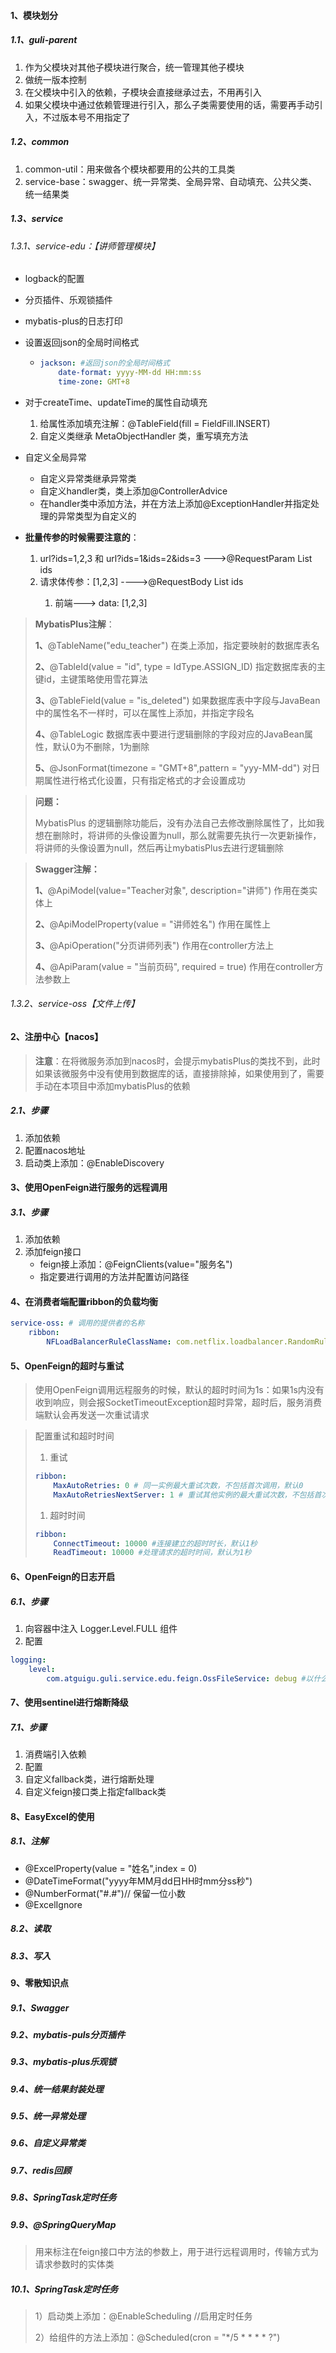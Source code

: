 #### 1、模块划分

##### 1.1、guli-parent

1. 作为父模块对其他子模块进行聚合，统一管理其他子模块
2. 做统一版本控制
3. 在父模块中引入的依赖，子模块会直接继承过去，不用再引入
4. 如果父模块中通过依赖管理进行引入，那么子类需要使用的话，需要再手动引入，不过版本号不用指定了

##### 1.2、common

1. common-util：用来做各个模块都要用的公共的工具类
2. service-base：swagger、统一异常类、全局异常、自动填充、公共父类、统一结果类

##### 1.3、service

###### 1.3.1、service-edu：【讲师管理模块】

- logback的配置

- 分页插件、乐观锁插件

- mybatis-plus的日志打印

- 设置返回json的全局时间格式

  - ```yml
    jackson: #返回json的全局时间格式
        date-format: yyyy-MM-dd HH:mm:ss
        time-zone: GMT+8
    ```

- 对于createTime、updateTime的属性自动填充

  1. 给属性添加填充注解：@TableField(fill = FieldFill.INSERT)
  2. 自定义类继承 MetaObjectHandler 类，重写填充方法

- 自定义全局异常

  - 自定义异常类继承异常类
  - 自定义handler类，类上添加@ControllerAdvice
  - 在handler类中添加方法，并在方法上添加@ExceptionHandler并指定处理的异常类型为自定义的

- **批量传参的时候需要注意的**：

  1. url?ids=1,2,3 和 url?ids=1&ids=2&ids=3      --->@RequestParam List<String> ids
  2. 请求体传参：[1,2,3]                                ---->@RequestBody List<String> ids
     1. 前端--->	data: [1,2,3]

> **MybatisPlus注解**：
>
> **1、**@TableName("edu_teacher") 在类上添加，指定要映射的数据库表名
>
> **2、**@TableId(value = "id", type = IdType.ASSIGN_ID) 指定数据库表的主键id，主键策略使用雪花算法
>
> **3、**@TableField(value = "is_deleted") 如果数据库表中字段与JavaBean中的属性名不一样时，可以在属性上添加，并指定字段名
>
> **4、**@TableLogic 数据库表中要进行逻辑删除的字段对应的JavaBean属性，默认0为不删除，1为删除
>
> **5、**@JsonFormat(timezone = "GMT+8",pattern = "yyy-MM-dd") 对日期属性进行格式化设置，只有指定格式的才会设置成功

> **问题：**
>
> MybatisPlus 的逻辑删除功能后，没有办法自己去修改删除属性了，比如我想在删除时，将讲师的头像设置为null，那么就需要先执行一次更新操作，将讲师的头像设置为null，然后再让mybatisPlus去进行逻辑删除

> **Swagger注解：**
>
> **1、**@ApiModel(value="Teacher对象", description="讲师") 作用在类实体上
>
> **2、**@ApiModelProperty(value = "讲师姓名") 作用在属性上
>
> **3、**@ApiOperation("分页讲师列表") 作用在controller方法上
>
> **4、**@ApiParam(value = "当前页码", required = true) 作用在controller方法参数上

###### 1.3.2、service-oss【文件上传】



#### 2、注册中心【nacos】

> **注意**：在将微服务添加到nacos时，会提示mybatisPlus的类找不到，此时如果该微服务中没有使用到数据库的话，直接排除掉，如果使用到了，需要手动在本项目中添加mybatisPlus的依赖

##### 2.1、步骤

1. 添加依赖
2. 配置nacos地址
3. 启动类上添加：@EnableDiscovery

#### 3、使用OpenFeign进行服务的远程调用

##### 3.1、步骤

1. 添加依赖
2. 添加feign接口
   - feign接上添加：@FeignClients(value="服务名")
   - 指定要进行调用的方法并配置访问路径

#### 4、在消费者端配置ribbon的负载均衡

```yml
service-oss: # 调用的提供者的名称
    ribbon:
        NFLoadBalancerRuleClassName: com.netflix.loadbalancer.RandomRule #负载均衡策略
```





#### 5、OpenFeign的超时与重试

> 使用OpenFeign调用远程服务的时候，默认的超时时间为1s：如果1s内没有收到响应，则会报SocketTimeoutException超时异常，超时后，服务消费端默认会再发送一次重试请求



> 配置重试和超时时间
>
> 1. 重试
>
> ```yml
> ribbon:
>     MaxAutoRetries: 0 # 同一实例最大重试次数，不包括首次调用，默认0
>     MaxAutoRetriesNextServer: 1 # 重试其他实例的最大重试次数，不包括首次所选的server，默认1
> ```
>
> 1. 超时时间
>
> ```yml
> ribbon:
>     ConnectTimeout: 10000 #连接建立的超时时长，默认1秒
>     ReadTimeout: 10000 #处理请求的超时时间，默认为1秒
> ```
>
> 

#### 6、OpenFeign的日志开启

##### 6.1、步骤

1. 向容器中注入 Logger.Level.FULL 组件
2. 配置

```yml
logging:
    level:
        com.atguigu.guli.service.edu.feign.OssFileService: debug #以什么级别监控哪个接口
```

#### 7、使用sentinel进行熔断降级

##### 7.1、步骤

1. 消费端引入依赖
2. 配置
3. 自定义fallback类，进行熔断处理
4. 自定义feign接口类上指定fallback类

#### 8、EasyExcel的使用

##### 8.1、注解

- @ExcelProperty(value = "姓名",index = 0)
- @DateTimeFormat("yyyy年MM月dd日HH时mm分ss秒")
- @NumberFormat("#.#")// 保留一位小数
- @ExcelIgnore

##### 8.2、读取



##### 8.3、写入



#### 9、零散知识点

##### 9.1、Swagger



##### 9.2、mybatis-puls分页插件



##### 9.3、mybatis-plus乐观锁



##### 9.4、统一结果封装处理



##### 9.5、统一异常处理



##### 9.6、自定义异常类



##### 9.7、redis回顾



##### 9.8、SpringTask定时任务



##### 9.9、@SpringQueryMap

> 用来标注在feign接口中方法的参数上，用于进行远程调用时，传输方式为请求参数时的实体类



##### 10.1、SpringTask定时任务

> 1）启动类上添加：@EnableScheduling //启用定时任务
>
> 2）给组件的方法上添加：@Scheduled(cron = "*/5 * * * * ?")







